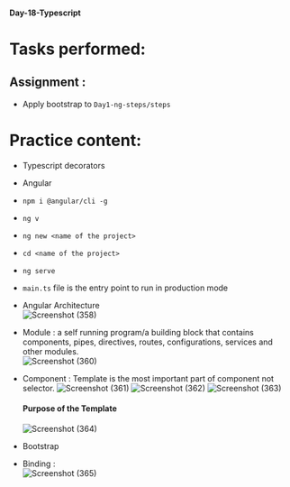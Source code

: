 #### Day-18-Typescript
# Tasks performed:

## Assignment :
- Apply bootstrap to ``` Day1-ng-steps/steps ```

# Practice content:
- Typescript decorators
- Angular
- ```npm i @angular/cli -g```
- ```ng v```
- ```ng new <name of the project>```
- ```cd <name of the project>```
- ```ng serve```
- ```main.ts``` file is the entry point to run in production mode
- Angular Architecture <br/>
  ![Screenshot (358)](https://user-images.githubusercontent.com/49369387/160297576-1a72b02c-679b-4860-b3b0-86cff6b1811f.png)
- Module : a self running program/a building block that contains components, pipes, directives, routes, configurations, services and other modules. <br/>
  ![Screenshot (360)](https://user-images.githubusercontent.com/49369387/160297830-7a7e151f-74a0-4b3c-bc3c-4dea553c3c11.png)

- Component : Template is the most important part of component not selector.
  ![Screenshot (361)](https://user-images.githubusercontent.com/49369387/160298008-f1b525e0-efd6-4e1c-8395-ba0dd1ee32c2.png)
  ![Screenshot (362)](https://user-images.githubusercontent.com/49369387/160298209-62518e46-7a28-4d9e-92e6-0614665f0d36.png)
  ![Screenshot (363)](https://user-images.githubusercontent.com/49369387/160298308-d36a15db-405f-4833-a633-89428c9f2000.png)
  #### Purpose of the Template
  ![Screenshot (364)](https://user-images.githubusercontent.com/49369387/160298386-4b3babcd-de69-4e1d-bd84-09178644c108.png)

- Bootstrap
  
- Binding : <br/>
  ![Screenshot (365)](https://user-images.githubusercontent.com/49369387/160298717-0d9eebc4-d7e9-400e-bc38-908ec8219eef.png)



<!-- 
- Services
- Pipe
- Directive
- Routes
 -->
